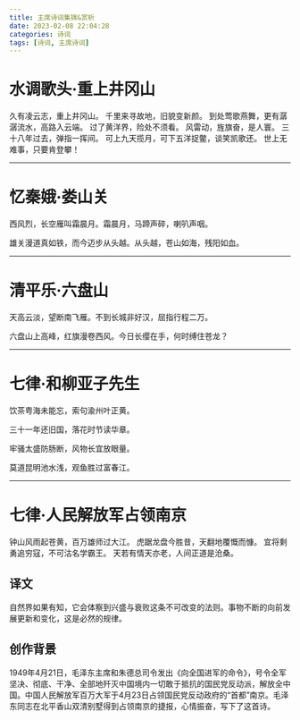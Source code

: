 ```yaml
---
title: 主席诗词集锦&赏析
date: 2023-02-08 22:04:28
categories: 诗词
tags: [诗词, 主席诗词]
---
```

# 水调歌头·重上井冈山

久有凌云志，重上井冈山。
千里来寻故地，旧貌变新颜。
到处莺歌燕舞，更有潺潺流水，高路入云端。
过了黄洋界，险处不须看。
风雷动，旌旗奋，是人寰。
三十八年过去，弹指一挥间。
可上九天揽月，可下五洋捉鳖，谈笑凯歌还。
世上无难事，只要肯登攀！

---

# 忆秦娥·娄山关

西风烈，长空雁叫霜晨月。霜晨月，马蹄声碎，喇叭声咽。

雄关漫道真如铁，而今迈步从头越。从头越，苍山如海，残阳如血。

---

# 清平乐·六盘山

天高云淡，望断南飞雁。不到长城非好汉，屈指行程二万。

六盘山上高峰，红旗漫卷西风。今日长缨在手，何时缚住苍龙？

---

# 七律·和柳亚子先生

饮茶粤海未能忘，索句渝州叶正黄。

三十一年还旧国，落花时节读华章。

牢骚太盛防肠断，风物长宜放眼量。

莫道昆明池水浅，观鱼胜过富春江。

---

# 七律·人民解放军占领南京

钟山风雨起苍黄，百万雄师过大江。
虎踞龙盘今胜昔，天翻地覆慨而慷。
宜将剩勇追穷寇，不可沽名学霸王。
天若有情天亦老，人间正道是沧桑。

## 译文

自然界如果有知，它会体察到兴盛与衰败这条不可改变的法则。事物不断的向前发展更新和变化，这是必然的规律。

## 创作背景

1949年4月21日，毛泽东主席和朱德总司令发出《向全国进军的命令》，号令全军坚决、彻底、干净、全部地歼灭中国境内一切敢于抵抗的国民党反动派，解放全中国。中国人民解放军百万大军于4月23日占领国民党反动政府的“首都”南京。毛泽东同志在北平香山双清别墅得到占领南京的捷报，心情振奋，写下了这首诗。
